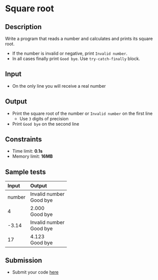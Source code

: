 # Square root

## Description
Write a program that reads a number and calculates and prints its square root.
  - If the number is invalid or negative, print `Invalid number`.
  - In all cases finally print `Good bye`.
Use `try-catch-finally` block.

## Input
- On the only line you will receive a real number

## Output
- Print the square root of the number or `Invalid number` on the first line
  - Use `3` digits of precision
- Print `Good bye` on the second line

## Constraints
- Time limit: **0.1s**
- Memory limit: **16MB**

## Sample tests

| Input  | Output |
|:-------|:-------|
| number | Invalid number<br>Good bye |
| 4      | 2.000<br>Good bye |
| -3.14  | Invalid number<br>Good bye |
| 17     | 4.123<br>Good bye |

## Submission
- Submit your code [here](http://bgcoder.com/Contests/Compete/Index/321#0)

